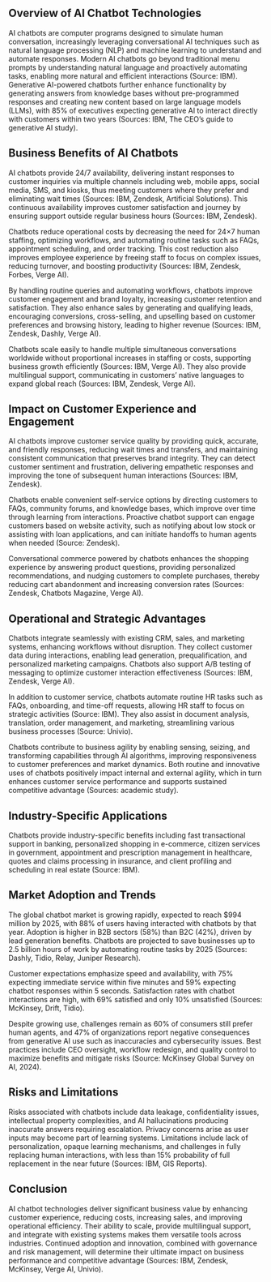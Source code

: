 ## Overview of AI Chatbot Technologies
AI chatbots are computer programs designed to simulate human conversation, increasingly leveraging conversational AI techniques such as natural language processing (NLP) and machine learning to understand and automate responses. Modern AI chatbots go beyond traditional menu prompts by understanding natural language and proactively automating tasks, enabling more natural and efficient interactions (Source: IBM). Generative AI-powered chatbots further enhance functionality by generating answers from knowledge bases without pre-programmed responses and creating new content based on large language models (LLMs), with 85% of executives expecting generative AI to interact directly with customers within two years (Sources: IBM, The CEO’s guide to generative AI study).

## Business Benefits of AI Chatbots
AI chatbots provide 24/7 availability, delivering instant responses to customer inquiries via multiple channels including web, mobile apps, social media, SMS, and kiosks, thus meeting customers where they prefer and eliminating wait times (Sources: IBM, Zendesk, Artificial Solutions). This continuous availability improves customer satisfaction and journey by ensuring support outside regular business hours (Sources: IBM, Zendesk).

Chatbots reduce operational costs by decreasing the need for 24×7 human staffing, optimizing workflows, and automating routine tasks such as FAQs, appointment scheduling, and order tracking. This cost reduction also improves employee experience by freeing staff to focus on complex issues, reducing turnover, and boosting productivity (Sources: IBM, Zendesk, Forbes, Verge AI).

By handling routine queries and automating workflows, chatbots improve customer engagement and brand loyalty, increasing customer retention and satisfaction. They also enhance sales by generating and qualifying leads, encouraging conversions, cross-selling, and upselling based on customer preferences and browsing history, leading to higher revenue (Sources: IBM, Zendesk, Dashly, Verge AI).

Chatbots scale easily to handle multiple simultaneous conversations worldwide without proportional increases in staffing or costs, supporting business growth efficiently (Sources: IBM, Verge AI). They also provide multilingual support, communicating in customers’ native languages to expand global reach (Sources: IBM, Zendesk, Verge AI).

## Impact on Customer Experience and Engagement
AI chatbots improve customer service quality by providing quick, accurate, and friendly responses, reducing wait times and transfers, and maintaining consistent communication that preserves brand integrity. They can detect customer sentiment and frustration, delivering empathetic responses and improving the tone of subsequent human interactions (Sources: IBM, Zendesk).

Chatbots enable convenient self-service options by directing customers to FAQs, community forums, and knowledge bases, which improve over time through learning from interactions. Proactive chatbot support can engage customers based on website activity, such as notifying about low stock or assisting with loan applications, and can initiate handoffs to human agents when needed (Source: Zendesk).

Conversational commerce powered by chatbots enhances the shopping experience by answering product questions, providing personalized recommendations, and nudging customers to complete purchases, thereby reducing cart abandonment and increasing conversion rates (Sources: Zendesk, Chatbots Magazine, Verge AI).

## Operational and Strategic Advantages
Chatbots integrate seamlessly with existing CRM, sales, and marketing systems, enhancing workflows without disruption. They collect customer data during interactions, enabling lead generation, prequalification, and personalized marketing campaigns. Chatbots also support A/B testing of messaging to optimize customer interaction effectiveness (Sources: IBM, Zendesk, Verge AI).

In addition to customer service, chatbots automate routine HR tasks such as FAQs, onboarding, and time-off requests, allowing HR staff to focus on strategic activities (Source: IBM). They also assist in document analysis, translation, order management, and marketing, streamlining various business processes (Source: Univio).

Chatbots contribute to business agility by enabling sensing, seizing, and transforming capabilities through AI algorithms, improving responsiveness to customer preferences and market dynamics. Both routine and innovative uses of chatbots positively impact internal and external agility, which in turn enhances customer service performance and supports sustained competitive advantage (Sources: academic study).

## Industry-Specific Applications
Chatbots provide industry-specific benefits including fast transactional support in banking, personalized shopping in e-commerce, citizen services in government, appointment and prescription management in healthcare, quotes and claims processing in insurance, and client profiling and scheduling in real estate (Source: IBM).

## Market Adoption and Trends
The global chatbot market is growing rapidly, expected to reach $994 million by 2025, with 88% of users having interacted with chatbots by that year. Adoption is higher in B2B sectors (58%) than B2C (42%), driven by lead generation benefits. Chatbots are projected to save businesses up to 2.5 billion hours of work by automating routine tasks by 2025 (Sources: Dashly, Tidio, Relay, Juniper Research).

Customer expectations emphasize speed and availability, with 75% expecting immediate service within five minutes and 59% expecting chatbot responses within 5 seconds. Satisfaction rates with chatbot interactions are high, with 69% satisfied and only 10% unsatisfied (Sources: McKinsey, Drift, Tidio).

Despite growing use, challenges remain as 60% of consumers still prefer human agents, and 47% of organizations report negative consequences from generative AI use such as inaccuracies and cybersecurity issues. Best practices include CEO oversight, workflow redesign, and quality control to maximize benefits and mitigate risks (Source: McKinsey Global Survey on AI, 2024).

## Risks and Limitations
Risks associated with chatbots include data leakage, confidentiality issues, intellectual property complexities, and AI hallucinations producing inaccurate answers requiring escalation. Privacy concerns arise as user inputs may become part of learning systems. Limitations include lack of personalization, opaque learning mechanisms, and challenges in fully replacing human interactions, with less than 15% probability of full replacement in the near future (Sources: IBM, GIS Reports).

## Conclusion
AI chatbot technologies deliver significant business value by enhancing customer experience, reducing costs, increasing sales, and improving operational efficiency. Their ability to scale, provide multilingual support, and integrate with existing systems makes them versatile tools across industries. Continued adoption and innovation, combined with governance and risk management, will determine their ultimate impact on business performance and competitive advantage (Sources: IBM, Zendesk, McKinsey, Verge AI, Univio).